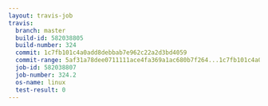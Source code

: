 ```yaml
---
layout: travis-job
travis:
  branch: master
  build-id: 582038805
  build-number: 324
  commit: 1c7fb101c4a0add8debbab7e962c22a2d3bd4059
  commit-range: 5af31a78dee0711111ace4fa369a1ac680b7f264...1c7fb101c4a0add8debbab7e962c22a2d3bd4059
  job-id: 582038807
  job-number: 324.2
  os-name: linux
  test-result: 0
---
```

